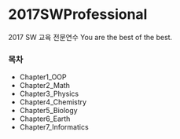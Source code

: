 # 2017SWProfessional
2017 SW 교육 전문연수
You are the best of the best.

### 목차
  * Chapter1_OOP
  * Chapter2_Math
  * Chapter3_Physics
  * Chapter4_Chemistry
  * Chapter5_Biology
  * Chapter6_Earth
  * Chapter7_Informatics
  
